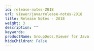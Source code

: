 ```yaml
---
id: release-notes-2018
url: viewer/java/release-notes-2018
title: Release Notes - 2018
weight: 3
description: ""
keywords: 
productName: GroupDocs.Viewer for Java
hideChildren: False
---
```


